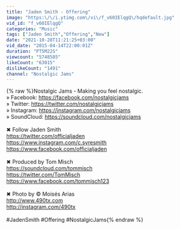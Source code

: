 ```yaml
---
title: "Jaden Smith - Offering"
image: "https:\/\/i.ytimg.com\/vi\/f_v60IElqgQ\/hqdefault.jpg"
vid_id: "f_v60IElqgQ"
categories: "Music"
tags: ["Jaden Smith","Offering","New"]
date: "2021-10-28T11:21:25+03:00"
vid_date: "2015-04-14T22:00:01Z"
duration: "PT5M22S"
viewcount: "5748585"
likeCount: "63015"
dislikeCount: "1491"
channel: "Nostalgic Jams"
---
```

{% raw %}Nostalgic Jams - Making you feel nostalgic.<br />» Facebook: <a rel="nofollow" target="blank" href="https://facebook.com/nostalgicjams">https://facebook.com/nostalgicjams</a> <br />» Twitter: <a rel="nofollow" target="blank" href="https://twitter.com/nostalgicjams">https://twitter.com/nostalgicjams</a><br />» Instagram: <a rel="nofollow" target="blank" href="https://instagram.com/nostalgicjams">https://instagram.com/nostalgicjams</a><br />» SoundCloud: <a rel="nofollow" target="blank" href="https://soundcloud.com/nostalgicjams">https://soundcloud.com/nostalgicjams</a><br /><br />✖ Follow Jaden Smith<br /><a rel="nofollow" target="blank" href="https://twitter.com/officialjaden">https://twitter.com/officialjaden</a><br /><a rel="nofollow" target="blank" href="https://www.instagram.com/c.syresmith">https://www.instagram.com/c.syresmith</a><br /><a rel="nofollow" target="blank" href="https://www.facebook.com/officialjaden">https://www.facebook.com/officialjaden</a><br /><br />✖ Produced by Tom Misch<br /><a rel="nofollow" target="blank" href="https://soundcloud.com/tommisch">https://soundcloud.com/tommisch</a><br /><a rel="nofollow" target="blank" href="https://twitter.com/TomMisch">https://twitter.com/TomMisch</a><br /><a rel="nofollow" target="blank" href="https://www.facebook.com/tommisch123">https://www.facebook.com/tommisch123</a><br /><br />✖ Photo by © Moisés Arias<br /><a rel="nofollow" target="blank" href="http://www.490tx.com">http://www.490tx.com</a><br /><a rel="nofollow" target="blank" href="http://instagram.com/490tx">http://instagram.com/490tx</a><br /><br />#JadenSmith #Offering #NostalgicJams{% endraw %}
